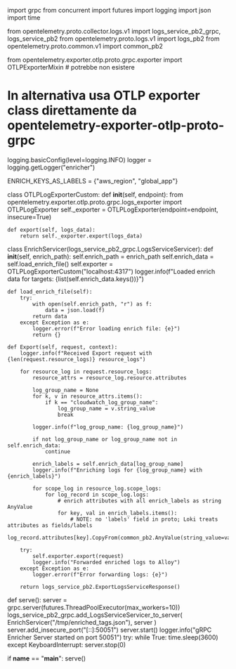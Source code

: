 import grpc
from concurrent import futures
import logging
import json
import time

from opentelemetry.proto.collector.logs.v1 import logs_service_pb2_grpc, logs_service_pb2
from opentelemetry.proto.logs.v1 import logs_pb2
from opentelemetry.proto.common.v1 import common_pb2

from opentelemetry.exporter.otlp.proto.grpc.exporter import OTLPExporterMixin  # potrebbe non esistere
# In alternativa usa OTLP exporter class direttamente da opentelemetry-exporter-otlp-proto-grpc

logging.basicConfig(level=logging.INFO)
logger = logging.getLogger("enricher")

ENRICH_KEYS_AS_LABELS = {"aws_region", "global_app"}

class OTLPLogExporterCustom:
    def __init__(self, endpoint):
        from opentelemetry.exporter.otlp.proto.grpc.logs_exporter import OTLPLogExporter
        self._exporter = OTLPLogExporter(endpoint=endpoint, insecure=True)

    def export(self, logs_data):
        return self._exporter.export(logs_data)

class EnrichServicer(logs_service_pb2_grpc.LogsServiceServicer):
    def __init__(self, enrich_path):
        self.enrich_path = enrich_path
        self.enrich_data = self.load_enrich_file()
        self.exporter = OTLPLogExporterCustom("localhost:4317")
        logger.info(f"Loaded enrich data for targets: {list(self.enrich_data.keys())}")

    def load_enrich_file(self):
        try:
            with open(self.enrich_path, "r") as f:
                data = json.load(f)
            return data
        except Exception as e:
            logger.error(f"Error loading enrich file: {e}")
            return {}

    def Export(self, request, context):
        logger.info(f"Received Export request with {len(request.resource_logs)} resource_logs")

        for resource_log in request.resource_logs:
            resource_attrs = resource_log.resource.attributes

            log_group_name = None
            for k, v in resource_attrs.items():
                if k == "cloudwatch_log_group_name":
                    log_group_name = v.string_value
                    break

            logger.info(f"log_group_name: {log_group_name}")

            if not log_group_name or log_group_name not in self.enrich_data:
                continue

            enrich_labels = self.enrich_data[log_group_name]
            logger.info(f"Enriching logs for {log_group_name} with {enrich_labels}")

            for scope_log in resource_log.scope_logs:
                for log_record in scope_log.logs:
                    # enrich attributes with all enrich_labels as string AnyValue
                    for key, val in enrich_labels.items():
                        # NOTE: no 'labels' field in proto; Loki treats attributes as fields/labels
                        log_record.attributes[key].CopyFrom(common_pb2.AnyValue(string_value=val))

        try:
            self.exporter.export(request)
            logger.info("Forwarded enriched logs to Alloy")
        except Exception as e:
            logger.error(f"Error forwarding logs: {e}")

        return logs_service_pb2.ExportLogsServiceResponse()

def serve():
    server = grpc.server(futures.ThreadPoolExecutor(max_workers=10))
    logs_service_pb2_grpc.add_LogsServiceServicer_to_server(
        EnrichServicer("/tmp/enriched_tags.json"),
        server
    )
    server.add_insecure_port("[::]:50051")
    server.start()
    logger.info("gRPC Enricher Server started on port 50051")
    try:
        while True:
            time.sleep(3600)
    except KeyboardInterrupt:
        server.stop(0)

if __name__ == "__main__":
    serve()
